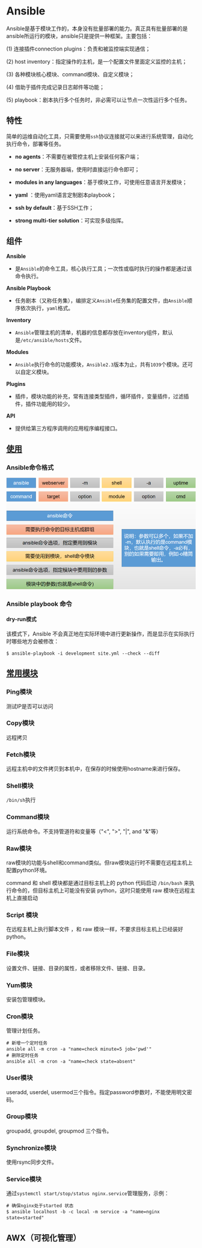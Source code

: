 # Ansible

Ansible是基于模块工作的，本身没有批量部署的能力。真正具有批量部署的是ansible所运行的模块，ansible只是提供一种框架。主要包括：

(1) 连接插件connection plugins：负责和被监控端实现通信；

(2) host inventory：指定操作的主机，是一个配置文件里面定义监控的主机；

(3) 各种模块核心模块、command模块、自定义模块；

(4) 借助于插件完成记录日志邮件等功能；

(5) playbook：剧本执行多个任务时，非必需可以让节点一次性运行多个任务。



## 特性

简单的运维自动化工具，只需要使用`ssh`协议连接就可以来进行系统管理，自动化执行命令，部署等任务。

- **no agents**：不需要在被管控主机上安装任何客户端；

- **no server**：无服务器端，使用时直接运行命令即可；
- **modules in any languages**：基于模块工作，可使用任意语言开发模块；
- **yaml** ：使用yaml语言定制剧本playbook；
- **ssh by default**：基于SSH工作；
- **strong multi-tier solution**：可实现多级指挥。



## 组件

**Ansible**

- 是`Ansible`的命令工具，核心执行工具；一次性或临时执行的操作都是通过该命令执行。

**Ansible Playbook**

- 任务剧本（又称任务集），编排定义`Ansible`任务集的配置文件，由`Ansible`顺序依次执行，`yaml`格式。

**Inventory**

- `Ansible`管理主机的清单，机器的信息都存放在inventory组件，默认是`/etc/ansible/hosts`文件。

**Modules**

- `Ansible`执行命令的功能模块，`Ansible2.3`版本为止，共有`1039`个模块。还可以自定义模块。

**Plugins**

- 插件，模块功能的补充，常有连接类型插件，循环插件，变量插件，过滤插件，插件功能用的较少。

**API**

- 提供给第三方程序调用的应用程序编程接口。



## [使用](https://docs.ansible.com/ansible/latest/user_guide/index.html)

### Ansible命令格式

<img src="pics/ansilbe_cmd.png" alt="img" style="zoom:67%;" />

### Ansible playbook 命令

#### dry-run模式

该模式下，Ansible 不会真正地在实际环境中进行更新操作，而是显示在实际执行时哪些地方会被修改：

```shell
$ ansible-playbook -i development site.yml --check --diff
```





## [常用模块](https://docs.ansible.com/ansible/latest/modules/modules_by_category.html)

### Ping模块

测试IP是否可以访问

### Copy模块

远程拷贝

### Fetch模块

远程主机中的文件拷贝到本机中，在保存的时候使用hostname来进行保存。

### Shell模块

`/bin/sh`执行

### Command模块

运行系统命令。不支持管道符和变量等（"<", ">", "|", and "&"等）

### Raw模块

raw模块的功能与shell和command类似。但raw模块运行时不需要在远程主机上配置python环境。

command 和 shell 模块都是通过目标主机上的 python 代码启动  `/bin/bash` 来执行命令的，但目标主机上可能没有安装 python，这时只能使用 raw 模块在远程主机上直接启动

### Script 模块

在远程主机上执行脚本文件 ，和 raw 模块一样，不要求目标主机上已经装好 python。

### File模块

设置文件、链接、目录的属性，或者移除文件、链接、目录。

### Yum模块

安装包管理模块。

### Cron模块

管理计划任务。

```shell
# 新增一个定时任务
ansible all -m cron -a "name=check minute=5 job='pwd'"
# 删除定时任务
ansible all -m cron -a "name=check state=absent"
```

### User模块

useradd, userdel, usermod三个指令。指定password参数时，不能使用明文密码。

### Group模块

groupadd, groupdel, groupmod 三个指令。

### Synchronize模块

使用rsync同步文件。

### Service模块

通过`systemctl start/stop/status nginx.service`管理服务，示例：

```shell
# 确保nginx处于started 状态
$ ansible localhost -b -c local -m service -a "name=nginx state=started"
```





## AWX（可视化管理）


